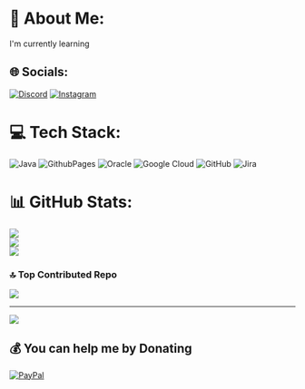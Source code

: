 # 💫 About Me:
I'm currently learning


## 🌐 Socials:
[![Discord](https://img.shields.io/badge/Discord-%237289DA.svg?logo=discord&logoColor=white)](https://discord.gg/dCsg4RVw) [![Instagram](https://img.shields.io/badge/Instagram-%23E4405F.svg?logo=Instagram&logoColor=white)](https://instagram.com/@ATESMETEHAN) 

# 💻 Tech Stack:
![Java](https://img.shields.io/badge/java-%23ED8B00.svg?style=for-the-badge&logo=openjdk&logoColor=white) ![GithubPages](https://img.shields.io/badge/github%20pages-121013?style=for-the-badge&logo=github&logoColor=white) ![Oracle](https://img.shields.io/badge/Oracle-F80000?style=for-the-badge&logo=oracle&logoColor=white) ![Google Cloud](https://img.shields.io/badge/GoogleCloud-%234285F4.svg?style=for-the-badge&logo=google-cloud&logoColor=white) ![GitHub](https://img.shields.io/badge/github-%23121011.svg?style=for-the-badge&logo=github&logoColor=white) ![Jira](https://img.shields.io/badge/jira-%230A0FFF.svg?style=for-the-badge&logo=jira&logoColor=white)
# 📊 GitHub Stats:
![](https://github-readme-stats.vercel.app/api?username=4745Mthn&theme=dark&hide_border=false&include_all_commits=false&count_private=false)<br/>
![](https://github-readme-streak-stats.herokuapp.com/?user=4745Mthn&theme=dark&hide_border=false)<br/>
![](https://github-readme-stats.vercel.app/api/top-langs/?username=4745Mthn&theme=dark&hide_border=false&include_all_commits=false&count_private=false&layout=compact)

### 🔝 Top Contributed Repo
![](https://github-contributor-stats.vercel.app/api?username=4745Mthn&limit=5&theme=dark&combine_all_yearly_contributions=true)

---
[![](https://visitcount.itsvg.in/api?id=4745Mthn&icon=0&color=0)](https://visitcount.itsvg.in)

  ## 💰 You can help me by Donating
  [![PayPal](https://img.shields.io/badge/PayPal-00457C?style=for-the-badge&logo=paypal&logoColor=white)](https://paypal.me/paypal.me/metehanates1) 

  
<!-- Proudly created with GPRM ( https://gprm.itsvg.in ) -->
